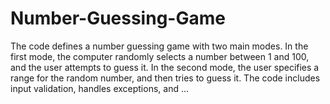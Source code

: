 # Number-Guessing-Game
The code defines a number guessing game with two main modes. In the first mode, the computer randomly selects a number between 1 and 100, and the user attempts to guess it. In the second mode, the user specifies a range for the random number, and then tries to guess it. The code includes input validation, handles exceptions, and ...
